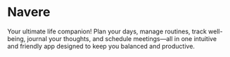 # Navere
Your ultimate life companion! Plan your days, manage routines, track well-being, journal your thoughts, and schedule meetings—all in one intuitive and friendly app designed to keep you balanced and productive.
